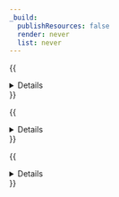 ```yaml
---
_build:
  publishResources: false
  render: never
  list: never
---
```


{{<details header="Cloudflare Magic Transit">}}

[Cloudflare Magic Transit](/magic-transit/) is a network security and performance solution that offers DDoS protection, traffic acceleration, and more for on-premise, cloud-hosted, and hybrid networks.

- **Security**: Very secure.
- **Availability**: Enterprise-only.
- **Challenges**
  - Client's routers must:
      - Support Anycast tunneling.
      - Allow configuration of at least one tunnel per Internet service provider (ISP).
      - Support maximum segment size (MSS) clamping.

{{</details>}}

{{<details header="Cloudflare Network Interconnect">}}

[Cloudflare Network Interconnect](/network-interconnect/) allows you to connect your network infrastructure directly with Cloudflare – rather than using the public Internet – for a more reliable and secure experience.

- **Security**: Very secure.
- **Availability**: Enterprise-only.
- **Challenges**
  - Requires some networking knowledge.
  - Only applies to some customer use cases.

{{</details>}}

{{<details header="Cloudflare Aegis">}}

Cloudflare Aegis provides dedicated egress IPs for your {{<glossary-tooltip term_id="content delivery network (CDN)">}}CDN{{</glossary-tooltip>}} services. The egress IPs are reserved exclusively for your account so that you can increase your origin security by only allowing a small list of IP addresses through your {{<glossary-tooltip term_id="layer 3">}}layer 3{{</glossary-tooltip>}} firewall.

Refer to the [introductory blog post](https://blog.cloudflare.com/cloudflare-aegis/) for details. Or to the [Multi-vendor reference architecture](/reference-architecture/architectures/multi-vendor/#internet-default) for an example use case.

- **Security**: Very secure.
- **Availability**: Enterprise-only.
- **Challenges**: Requires network-level firewall policies.

{{</details>}}